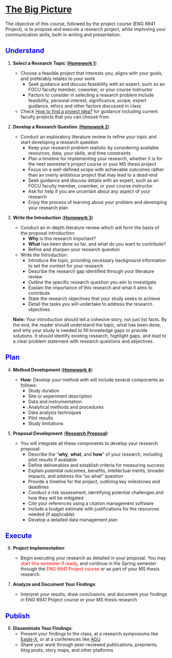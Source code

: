 # [The Big Picture](https://aselshall.github.io/rm/hw/big-picture)

The objective of this course, followed by the project course (ENG 6941 Project), is to propose and execute a research project, while improving your communication skills, both in writing and presentation.

<h2 style="color:blue">Understand</h2>

1. **Select a Research Topic** (<span style="color:red">**[Homework 1](https://aselshall.github.io/rm/hw/hw1)**</span>)
   - Choose a feasible project that interests you, aligns with your goals, and preferably relates to your work
      - Seek guidance and discuss feasibility with an expert, such as an FGCU faculty member, coworker, or your course instructor
      - Factors to consider in selecting a research problem include feasibility, personal interest, significance, scope, expert guidance, ethics and other factors discussed in class
   - Check [How to find a project idea?](https://aselshall.github.io/rm/hw/topics) for guidance including current faculty projects that you can choose from

2. **Develop a Research Question** (<span style="color:red">**[Homework 2](https://aselshall.github.io/rm/hw/hw2)**</span>)
   - Conduct an exploratory literature review to refine your topic and start developing a research question
      - Keep your research problem realistic by considering available resources, data, your skills, and time constraints
      - Plan a timeline for implementing your research, whether it is for the next semester’s project course or your MS thesis project
      - Focus on a well-defined scope with achievable outcomes rather than an overly ambitious project that may lead to a dead-end
      - Seek guidance and discuss details with an expert, such as an FGCU faculty member, coworker, or your course instructor
      - Ask for help if you are uncertain about any aspect of your research
      - Enjoy the process of learning about your problem and developing your research plan

4. **Write the Introduction** (<span style="color:red">**[Homework 3](https://aselshall.github.io/rm/hw/hw3)**</span>)
   - Conduct an in-depth literature review which will form the basis of the proposal introduction:
     - **Why** is this research important?
     - **What** has been done so far, and what do you want to contribute?
     - Refine and sharpen your research question
   - Write the Introduction:
      - Introduce the topic, providing necessary background information to set the context for your research
      - Describe the research gap identified through your literature review
      - Outline the specific research question you aim to investigate
      - Explain the importance of this research and what it aims to contribute
      - State the research objectives that your study seeks to achieve
      - Detail the tasks you will undertake to address the research objectives
        
   **Note:** Your introduction should tell a cohesive story, not just list facts. By the end, the reader should understand the topic, what has been done, and why your study is needed to fill knowledge gaps or provide solutions. It should identify existing research, highlight gaps, and lead to a clear problem statement with research questions and objectives.

<h2 style="color:blue">Plan</h2>

4. **Method Development** (<span style="color:red">**[Homework 4](https://aselshall.github.io/rm/hw/hw4)**</span>)
   - **How**: Develop your method with will include several components as follows:
      - Study duration
      - Site or experiment description
      - Data and instrumentation
      - Analytical methods and procedures
      - Data analysis techniques
      - Pilot results
      - Study limitations 

6. **Proposal Development** (<span style="color:red">**[Research Proposal](https://aselshall.github.io/rm/hw/proposal-hw)**</span>)
   - You will integrate all these components to develop your research proposal:
      - Describe the “**why**, **what**, and **how**” of your research, including pilot results if available
      - Define deliverables and establish criteria for measuring success
      - Explain potential outcomes, benefits, intellectual merits, broader impacts, and address the “so what” question
      - Provide a timeline for the project, outlining key milestones and deadlines
      - Conduct a risk assessment, identifying potential challenges and how they will be mitigated
      - Cite your references using a citation management software 
      - Include a budget estimate with justifications for the resources needed (if applicable)
      - Develop a detailed data management plan

<h2 style="color:blue">Execute</h2>

6. **Project Implementation**:
   - Begin executing your research as detailed in your proposal. You may  <span style="color:red">start this semester if ready</span>, and continue in the Spring semester through the <span style="color:red">ENG 6941 Project course</span> or as part of your MS thesis research.

8. **Analyze and Document Your Findings**:
   - Interpret your results, draw conclusions, and document your findings in ENG 6941 Project course or your MS thesis research

<h2 style="color:blue">Publish</h2>

8. **Disseminate Your Findings**:
   - Present your findings to the class, at a research symposiums like [Eagle-X](https://www.fgcu.edu/eaglex/), or at a conferences like [AGU](https://www.agu.org/annual-meeting)
   - Share your work through peer-reviewed publications, preprients, blog posts, story maps, and other platforms
